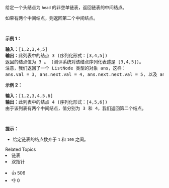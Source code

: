 <p>给定一个头结点为 <code>head</code> 的非空单链表，返回链表的中间结点。</p>

<p>如果有两个中间结点，则返回第二个中间结点。</p>

<p> </p>

<p><strong>示例 1：</strong></p>

<pre>
<strong>输入：</strong>[1,2,3,4,5]
<strong>输出：</strong>此列表中的结点 3 (序列化形式：[3,4,5])
返回的结点值为 3 。 (测评系统对该结点序列化表述是 [3,4,5])。
注意，我们返回了一个 ListNode 类型的对象 ans，这样：
ans.val = 3, ans.next.val = 4, ans.next.next.val = 5, 以及 ans.next.next.next = NULL.
</pre>

<p><strong>示例 2：</strong></p>

<pre>
<strong>输入：</strong>[1,2,3,4,5,6]
<strong>输出：</strong>此列表中的结点 4 (序列化形式：[4,5,6])
由于该列表有两个中间结点，值分别为 3 和 4，我们返回第二个结点。
</pre>

<p> </p>

<p><strong>提示：</strong></p>

<ul>
	<li>给定链表的结点数介于 <code>1</code> 和 <code>100</code> 之间。</li>
</ul>
<div><div>Related Topics</div><div><li>链表</li><li>双指针</li></div></div><br><div><li>👍 506</li><li>👎 0</li></div>